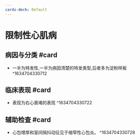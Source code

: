 ```yaml
---
cards-deck: Default
---
```


# 限制性心肌病

## 病因与分类 #card 
- 一半为特发性,一半为病因清楚的特发类型,后者多为淀粉样板
^1634704330712

## 临床表现 #card 
- 表现为右心衰竭的表现
^1634704330722

## 辅助检查 #card 
- 心包增厚和室间隔抖动征见于缩窄性心包炎。
^1634704330728
